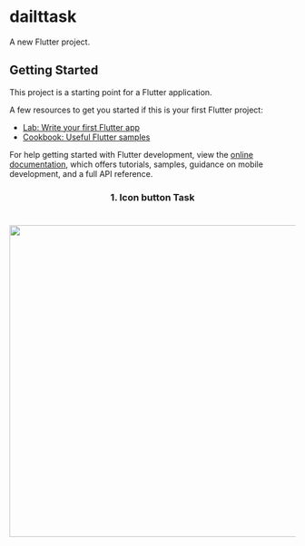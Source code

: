 # dailttask

A new Flutter project.

## Getting Started

This project is a starting point for a Flutter application.

A few resources to get you started if this is your first Flutter project:

- [Lab: Write your first Flutter app](https://docs.flutter.dev/get-started/codelab)
- [Cookbook: Useful Flutter samples](https://docs.flutter.dev/cookbook)

For help getting started with Flutter development, view the
[online documentation](https://docs.flutter.dev/), which offers tutorials,
samples, guidance on mobile development, and a full API reference.



<h3 align="center">1. Icon button Task</h3>

###

<h1 align="left"></h1>

###

<div align="center">
  <img height="550" src="https://github.com/ronnie9901/dailttask/assets/148763509/610569ea-8afa-4874-8ec2-8cfb001bb4d1"  />
</div>
